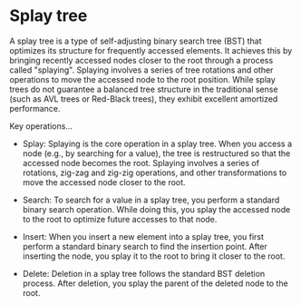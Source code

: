 # Splay tree

A splay tree is a type of self-adjusting binary search tree (BST) that optimizes its structure for frequently accessed elements. It achieves this by bringing recently accessed nodes closer to the root through a process called "splaying". Splaying involves a series of tree rotations and other operations to move the accessed node to the root position. While splay trees do not guarantee a balanced tree structure in the traditional sense (such as AVL trees or Red-Black trees), they exhibit excellent amortized performance.

Key operations…

* Splay: Splaying is the core operation in a splay tree. When you access a node (e.g., by searching for a value), the tree is restructured so that the accessed node becomes the root. Splaying involves a series of rotations, zig-zag and zig-zig operations, and other transformations to move the accessed node closer to the root.

* Search: To search for a value in a splay tree, you perform a standard binary search operation. While doing this, you splay the accessed node to the root to optimize future accesses to that node.

* Insert: When you insert a new element into a splay tree, you first perform a standard binary search to find the insertion point. After inserting the node, you splay it to the root to bring it closer to the root.

* Delete: Deletion in a splay tree follows the standard BST deletion process. After deletion, you splay the parent of the deleted node to the root.
